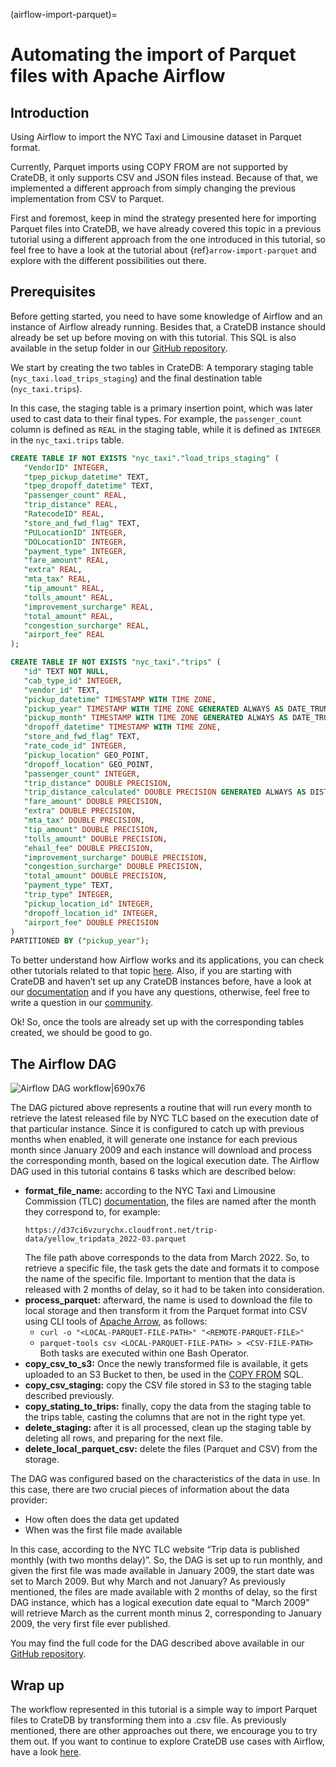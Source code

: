 (airflow-import-parquet)=
# Automating the import of Parquet files with Apache Airflow

## Introduction
Using Airflow to import the NYC Taxi and Limousine dataset in Parquet format.

Currently, Parquet imports using COPY FROM are not supported by CrateDB, it only supports CSV and JSON files instead. Because of that, we implemented a different approach from simply changing the previous implementation from CSV to Parquet.

First and foremost, keep in mind the strategy presented here for importing Parquet files into CrateDB, we have already covered this topic in a previous tutorial using a different approach from the one introduced in this tutorial, so feel free to have a look at the tutorial about {ref}`arrow-import-parquet` and explore with the different possibilities out there.

## Prerequisites

Before getting started, you need to have some knowledge of Airflow and an instance of Airflow already running. Besides that, a CrateDB instance should already be set up before moving on with this tutorial. This SQL is also available in the setup folder in our [GitHub repository](https://github.com/crate/crate-airflow-tutorial).

We start by creating the two tables in CrateDB: A temporary staging table (`nyc_taxi.load_trips_staging`) and the final destination table (`nyc_taxi.trips`).

In this case, the staging table is a primary insertion point, which was later used to cast data to their final types. For example, the `passenger_count` column is defined as `REAL` in the staging table, while it is defined as `INTEGER` in the `nyc_taxi.trips` table.

```sql
CREATE TABLE IF NOT EXISTS "nyc_taxi"."load_trips_staging" (
   "VendorID" INTEGER,
   "tpep_pickup_datetime" TEXT,
   "tpep_dropoff_datetime" TEXT,
   "passenger_count" REAL,
   "trip_distance" REAL,
   "RatecodeID" REAL,
   "store_and_fwd_flag" TEXT,
   "PULocationID" INTEGER,
   "DOLocationID" INTEGER,
   "payment_type" INTEGER,
   "fare_amount" REAL,
   "extra" REAL,
   "mta_tax" REAL,
   "tip_amount" REAL,
   "tolls_amount" REAL,
   "improvement_surcharge" REAL,
   "total_amount" REAL,
   "congestion_surcharge" REAL,
   "airport_fee" REAL
);

CREATE TABLE IF NOT EXISTS "nyc_taxi"."trips" (
   "id" TEXT NOT NULL,
   "cab_type_id" INTEGER,
   "vendor_id" TEXT,
   "pickup_datetime" TIMESTAMP WITH TIME ZONE,
   "pickup_year" TIMESTAMP WITH TIME ZONE GENERATED ALWAYS AS DATE_TRUNC('year', "pickup_datetime"),
   "pickup_month" TIMESTAMP WITH TIME ZONE GENERATED ALWAYS AS DATE_TRUNC('month', "pickup_datetime"),
   "dropoff_datetime" TIMESTAMP WITH TIME ZONE,
   "store_and_fwd_flag" TEXT,
   "rate_code_id" INTEGER,
   "pickup_location" GEO_POINT,
   "dropoff_location" GEO_POINT,
   "passenger_count" INTEGER,
   "trip_distance" DOUBLE PRECISION,
   "trip_distance_calculated" DOUBLE PRECISION GENERATED ALWAYS AS DISTANCE("pickup_location", "dropoff_location"),
   "fare_amount" DOUBLE PRECISION,
   "extra" DOUBLE PRECISION,
   "mta_tax" DOUBLE PRECISION,
   "tip_amount" DOUBLE PRECISION,
   "tolls_amount" DOUBLE PRECISION,
   "ehail_fee" DOUBLE PRECISION,
   "improvement_surcharge" DOUBLE PRECISION,
   "congestion_surcharge" DOUBLE PRECISION,
   "total_amount" DOUBLE PRECISION,
   "payment_type" TEXT,
   "trip_type" INTEGER,
   "pickup_location_id" INTEGER,
   "dropoff_location_id" INTEGER,
   "airport_fee" DOUBLE PRECISION
)
PARTITIONED BY ("pickup_year");
```
To better understand how Airflow works and its applications, you can check other tutorials related to that topic [here](https://community.cratedb.com/t/overview-of-cratedb-integration-tutorials/1015). Also, if you are starting with CrateDB and haven’t set up any CrateDB instances before, have a look at our [documentation](https://crate.io/docs/crate/tutorials/en/latest/) and if you have any questions, otherwise, feel free to write a question in our [community](https://community.cratedb.com/).

Ok! So, once the tools are already set up with the corresponding tables created, we should be good to go.

## The Airflow DAG
![Airflow DAG workflow|690x76](https://us1.discourse-cdn.com/flex020/uploads/crate/original/1X/29502f83c13d29d90ab703a399f58c6daeee6fe6.png)

The DAG pictured above represents a routine that will run every month to retrieve the latest released file by NYC TLC based on the execution date of that particular instance. Since it is configured to catch up with previous months when enabled, it will generate one instance for each previous month since January 2009 and each instance will download and process the corresponding month, based on the logical execution date.
The Airflow DAG used in this tutorial contains 6 tasks which are described below:

* **format_file_name:** according to the NYC Taxi and Limousine Commission (TLC) [documentation](https://www1.nyc.gov/site/tlc/about/tlc-trip-record-data.page), the files are named after the month they correspond to, for example:
   ``` 
  https://d37ci6vzurychx.cloudfront.net/trip-data/yellow_tripdata_2022-03.parquet
   ```
   The file path above corresponds to the data from March 2022. So, to retrieve a specific file, the task gets the date and formats it to compose the name of the specific file. Important to mention that the data is released with 2 months of delay, so it had to be taken into consideration.
* **process_parquet:** afterward, the name is used to download the file to local storage and then transform it from the Parquet format into CSV using CLI tools of [Apache Arrow](https://github.com/apache/arrow), as follows:
   * `curl -o "<LOCAL-PARQUET-FILE-PATH>" "<REMOTE-PARQUET-FILE>"`
   * `parquet-tools csv <LOCAL-PARQUET-FILE-PATH> > <CSV-FILE-PATH>`
   Both tasks are executed within one Bash Operator.
* **copy_csv_to_s3:** Once the newly transformed file is available, it gets uploaded to an S3 Bucket to then, be used in the [COPY FROM](https://crate.io/docs/crate/reference/en/5.1/sql/statements/copy-from.html) SQL.
* **copy_csv_staging:** copy the CSV file stored in S3 to the staging table described previously.
* **copy_stating_to_trips:** finally, copy the data from the staging table to the trips table, casting the columns that are not in the right type yet.
* **delete_staging:** after it is all processed, clean up the staging table by deleting all rows, and preparing for the next file.
* **delete_local_parquet_csv:** delete the files (Parquet and CSV) from the storage.

The DAG was configured based on the characteristics of the data in use. In this case, there are two crucial pieces of information about the data provider:

* How often does the data get updated
* When was the first file made available

In this case, according to the NYC TLC website “Trip data is published monthly (with two months delay)”. So, the DAG is set up to run monthly, and given the first file was made available in January 2009, the start date was set to March 2009. But why March and not January? As previously mentioned, the files are made available with 2 months of delay, so the first DAG instance, which has a logical execution date equal to "March 2009" will retrieve March as the current month minus 2, corresponding to January 2009, the very first file ever published.

You may find the full code for the DAG described above available in our [GitHub repository](https://github.com/crate/crate-airflow-tutorial/blob/main/dags/nyc_taxi_dag.py).

## Wrap up

The workflow represented in this tutorial is a simple way to import Parquet files to CrateDB by transforming them into a .csv file. As previously mentioned, there are other approaches out there, we encourage you to try them out. If you want to continue to explore CrateDB use cases with Airflow, have a look [here](https://community.cratedb.com/t/overview-of-cratedb-integration-tutorials/1015).
